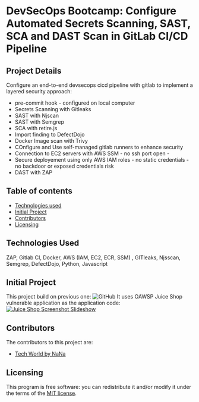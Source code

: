 # DevSecOps Bootcamp: Configure Automated Secrets Scanning, SAST, SCA and DAST Scan in GitLab CI/CD Pipeline

## Project Details
Configure an end-to-end devsecops cicd pipeline with gitlab to implement a layered security approach:
- pre-commit hook - configured on local computer
- Secrets Scanning with Gitleaks
- SAST with Njscan
- SAST with Semgrep
- SCA with retire.js
- Import finding to DefectDojo
- Docker Image scan with Trivy
- COnfigure and Use self-managed gitlab runners to enhance security
- Connection to EC2 servers with AWS SSM - no ssh port open - 
- Secure deployement using only AWS IAM roles - no static credentials - no backdoor or exposed credentials risk
- DAST with ZAP

## Table of contents

- [Technologies used](#Technologies-Used)
- [Initial Project](Initial-Project)
- [Contributors](#contributors)
- [Licensing](#licensing)

## Technologies Used
ZAP, Gitlab CI, Docker, AWS (IAM, EC2, ECR, SSM) , GITleaks, Njsscan, Semgrep, DefectDojo, Python, Javascript

## Initial Project
This project build on previous one: 
![GitHub](https://github.com/Nicole732/devsecops-sast-cicd-gitlab)
It uses OAWSP Juice Shop vulnerable application as the application code:
[![Juice Shop Screenshot Slideshow](https://img.shields.io/github/release/juice-shop/juice-shop.svg)](https://github.com/juice-shop/juice-shop/releases/latest)

## Contributors

The contributors to this project are:
- [Tech World by NaNa](https://gitlab.com/twn-devsecops-bootcamp/) 

## Licensing

This program is free software: you can redistribute it and/or modify it under the terms of the [MIT license](LICENSE).
